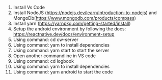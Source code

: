 1. Install Vs Code
2. Install NodeJS (https://nodejs.dev/learn/introduction-to-nodejs) and MongoDb(https://www.mongodb.com/products/compass)
3. Install yarn (https://yarnpkg.com/getting-started/install)
4. Setup the android environment by following the docs: https://reactnative.dev/docs/environment-setup
5. Using command: cd cw-server
6. Using command: yarn to install dependencies
7. Using command: yarn start to start the server
8. Open another commandline in VS code
9. Using command: cd logbook
10. Using command: yarn to install dependencies
11. Using command: yarn android to start the code
